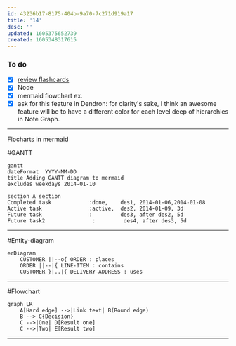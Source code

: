 ```yaml
---
id: 43236b17-8175-404b-9a70-7c271d919a17
title: '14'
desc: ''
updated: 1605375652739
created: 1605348317615
---
```


### To do

- [x] [review flashcards](https://trailhead.salesforce.com/en/content/learn/trails/platform-app-builder-certification-prep?trailmix_creator_id=strailhead&trailmix_slug=prepare-for-your-salesforce-platform-app-builder-credential)
- [x] Node 
- [x] mermaid flowchart ex.
- [x] ask for this feature in Dendron: for clarity's sake, I think an awesome feature will be to have a different color for each level deep of hierarchies in Note Graph.

---

Flocharts in mermaid

 #GANTT
```mermaid
gantt
dateFormat  YYYY-MM-DD
title Adding GANTT diagram to mermaid
excludes weekdays 2014-01-10

section A section
Completed task            :done,    des1, 2014-01-06,2014-01-08
Active task               :active,  des2, 2014-01-09, 3d
Future task               :         des3, after des2, 5d
Future task2               :         des4, after des3, 5d
```
---
 #Entity-diagram
```mermaid
erDiagram
    CUSTOMER ||--o{ ORDER : places
    ORDER ||--|{ LINE-ITEM : contains
    CUSTOMER }|..|{ DELIVERY-ADDRESS : uses
```
---
 #Flowchart
```mermaid
graph LR
    A[Hard edge] -->|Link text| B(Round edge)
    B --> C{Decision}
    C -->|One| D[Result one]
    C -->|Two| E[Result two]
```
---

